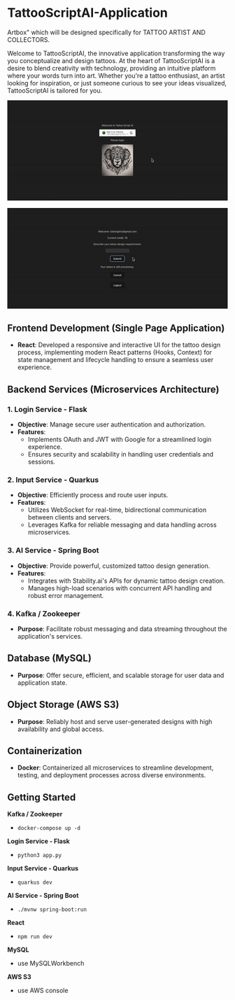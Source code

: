 # TattooScriptAI-Application
Artbox" which will be designed specifically for TATTOO ARTIST AND COLLECTORS.

Welcome to TattooScriptAI, the innovative application transforming the way you conceptualize and design tattoos. At the heart of TattooScriptAI is a desire to blend creativity with technology, providing an intuitive platform where your words turn into art. Whether you're a tattoo enthusiast, an artist looking for inspiration, or just someone curious to see your ideas visualized, TattooScriptAI is tailored for you.

![Demo-1](tsai-1.gif)

![Demo-2](tsai-2.gif)

## **Frontend Development (Single Page Application)**

- **React**: Developed a responsive and interactive UI for the tattoo design process, implementing modern React patterns (Hooks, Context) for state management and lifecycle handling to ensure a seamless user experience.

## **Backend Services (Microservices Architecture)**

### **1. Login Service - Flask**

- **Objective**: Manage secure user authentication and authorization.
- **Features**:
    - Implements OAuth and JWT with Google for a streamlined login experience.
    - Ensures security and scalability in handling user credentials and sessions.

### **2. Input Service - Quarkus**

- **Objective**: Efficiently process and route user inputs.
- **Features**:
    - Utilizes WebSocket for real-time, bidirectional communication between clients and servers.
    - Leverages Kafka for reliable messaging and data handling across microservices.

### **3. AI Service - Spring Boot**

- **Objective**: Provide powerful, customized tattoo design generation.
- **Features**:
    - Integrates with Stability.ai's APIs for dynamic tattoo design creation.
    - Manages high-load scenarios with concurrent API handling and robust error management.

### **4. Kafka / Zookeeper**

- **Purpose**: Facilitate robust messaging and data streaming throughout the application's services.

## **Database (MySQL)**

- **Purpose**: Offer secure, efficient, and scalable storage for user data and application state.

## **Object Storage (AWS S3)**

- **Purpose**: Reliably host and serve user-generated designs with high availability and global access.

## **Containerization**

- **Docker**: Containerized all microservices to streamline development, testing, and deployment processes across diverse environments.

## **Getting Started**

**Kafka / Zookeeper**

- `docker-compose up -d`

**Login Service - Flask**

- `python3 app.py`

**Input Service - Quarkus**

- `quarkus dev`

**AI Service - Spring Boot**

- `./mvnw spring-boot:run`

**React**

- `npm run dev`

**MySQL**

- use MySQLWorkbench

**AWS S3**

- use AWS console
